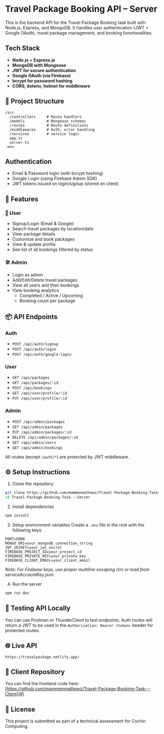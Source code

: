 # Travel Package Booking API – Server

This is the backend API for the Travel Package Booking task built with Node.js, Express, and MongoDB. It handles user authentication (JWT + Google OAuth), travel package management, and booking functionalities.

## Tech Stack

- **Node.js + Express.js**
- **MongoDB with Mongoose**
- **JWT for secure authentication**
- **Google OAuth (via Firebase)**
- **bcrypt for password hashing**
- **CORS, dotenv, helmet for middleware**

## 📁 Project Structure

```
/src
  /controllers     # Route handlers
  /models          # Mongoose schemas
  /routes          # Route definitions
  /middlewares     # Auth, error handling
  /services        # service logic
  app.ts
  server.ts
.env
```

## Authentication

- Email & Password login (with bcrypt hashing)
- Google Login (using Firebase Admin SDK)
- JWT tokens issued on login/signup (stored on client)

## 🧠 Features

### 👤 User
- Signup/Login (Email & Google)
- Search travel packages by location/date
- View package details
- Customize and book packages
- View & update profile
- See list of all bookings filtered by status

### 🛠️ Admin
- Login as admin
- Add/Edit/Delete travel packages
- View all users and their bookings
- View booking analytics
  - Completed / Active / Upcoming
  - Booking count per package

## 📦 API Endpoints

### Auth
- `POST /api/auth/signup`
- `POST /api/auth/login`
- `POST /api/auth/google-login`

### User
- `GET /api/packages`
- `GET /api/packages/:id`
- `POST /api/bookings`
- `GET /api/user/profile/:id`
- `PUT /api/user/profile/:id`

### Admin
- `POST /api/admin/packages`
- `GET /api/admin/packages`
- `PUT /api/admin/packages/:id`
- `DELETE /api/admin/packages/:id`
- `GET /api/admin/users`
- `GET /api/admin/bookings`

All routes (except `/auth/*`) are protected by JWT middleware.

## ⚙️ Setup Instructions

1. Clone the repository
```bash
git clone https://github.com/mammenmathewz/Travel-Package-Booking-Task---Server.git
cd Travel-Package-Booking-Task---Server
```

2. Install dependencies
```bash
npm install
```

3. Setup environment variables
Create a `.env` file in the root with the following keys:

```env
PORT=5000
MONGO_URI=your_mongodb_connection_string
JWT_SECRET=your_jwt_secret
FIREBASE_PROJECT_ID=your_project_id
FIREBASE_PRIVATE_KEY=your_private_key
FIREBASE_CLIENT_EMAIL=your_client_email
```
*Note: For Firebase keys, use proper multiline escaping (\n) or load from serviceAccountKey.json.*

4. Run the server
```bash
npm run dev   
```

## 🧪 Testing API Locally

You can use Postman or ThunderClient to test endpoints. Auth routes will return a JWT to be used in the `Authorization: Bearer <token>` header for protected routes.

## 🌐 Live API

```
https://travalpackage.netlify.app/
```

## 🤝 Client Repository

You can find the frontend code here: [https://github.com/mammenmathewz/Travel-Package-Booking-Task---Client](#)



## 📄 License

This project is submitted as part of a technical assessment for Cochin Computing.

